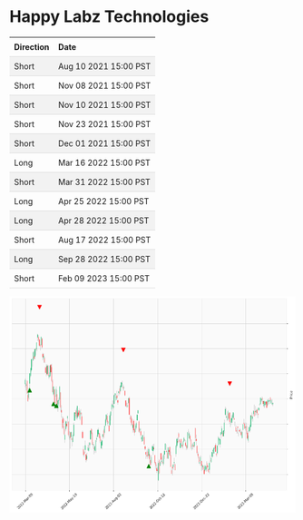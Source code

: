 
<style>
.hits {
            border-collapse: collapse;
            width: 100%;
        }
        .hits th, td {
            padding: 8px;
            text-align: left;
            border-bottom: 1px solid #ddd;
        }
        .hits tr:nth-child(even) {
            background-color: #f2f2f2;
        }
        
        .chartCol {
            width: 50%;
            float: left;
            padding: 20px;
        }  
</style>
    
<style>
nav {
  width: 100%;
  background-color: #dddddd;
  margin: 0;
  padding: 0;
}

nav ul {
  list-style-type: none;
  margin: 0;
  padding: 0;
}

nav li {
  float: left;
  margin: 0 10px !important;
}

nav a {
  display: block;
  padding: 10px;
  text-decoration: none;
  color: #000000;
}

nav a:hover {
  background-color: #ffffff;
  color: #000000;
}
</style>

# Happy Labz Technologies



<table class="hits">
    <tr>
        <th>Direction</th>
        <th>Date</th>
      </tr>
    <tr>
        <td>Short</td>
        <td>Aug 10 2021 15:00 PST</td>
    </tr>
    <tr>
        <td>Short</td>
        <td>Nov 08 2021 15:00 PST</td>
    </tr>
    <tr>
        <td>Short</td>
        <td>Nov 10 2021 15:00 PST</td>
    </tr>
    <tr>
        <td>Short</td>
        <td>Nov 23 2021 15:00 PST</td>
    </tr>
    <tr>
        <td>Short</td>
        <td>Dec 01 2021 15:00 PST</td>
    </tr>
    <tr>
        <td>Long</td>
        <td>Mar 16 2022 15:00 PST</td>
    </tr>
    <tr>
        <td>Short</td>
        <td>Mar 31 2022 15:00 PST</td>
    </tr>
    <tr>
        <td>Long</td>
        <td>Apr 25 2022 15:00 PST</td>
    </tr>
    <tr>
        <td>Long</td>
        <td>Apr 28 2022 15:00 PST</td>
    </tr>
    <tr>
        <td>Short</td>
        <td>Aug 17 2022 15:00 PST</td>
    </tr>
    <tr>
        <td>Long</td>
        <td>Sep 28 2022 15:00 PST</td>
    </tr>
    <tr>
        <td>Short</td>
        <td>Feb 09 2023 15:00 PST</td>
    </tr>
    
</table>

![Plot](charts/QQQ.png)
